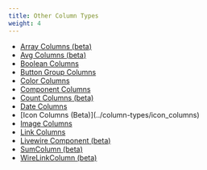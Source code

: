```yaml
---
title: Other Column Types
weight: 4
---
```


<ul>
    <li>
        <a href="https://rappasoft.com/docs/laravel-livewire-tables/v3/column-types/array_column">Array Columns (beta)</a>
    </li>
    <li>
        <a href="https://rappasoft.com/docs/laravel-livewire-tables/v3/column-types/avg_column">Avg Columns (beta)</a>
    </li>
    <li>
        <a href="https://rappasoft.com/docs/laravel-livewire-tables/v3/column-types/boolean_columns">Boolean Columns</a>
    </li>
    <li>
        <a href="https://rappasoft.com/docs/laravel-livewire-tables/v3/column-types/button_group_column">Button Group Columns</a>
    </li>
        <li>
        <a href="https://rappasoft.com/docs/laravel-livewire-tables/v3/column-types/color_columns">Color Columns</a>
    </li>
    <li>
        <a href="https://rappasoft.com/docs/laravel-livewire-tables/v3/column-types/component_column">Component Columns</a>
    </li>
    <li>
        <a href="https://rappasoft.com/docs/laravel-livewire-tables/v3/column-types/count_column">Count Columns (beta)</a>
    </li>
    <li>
        <a href="https://rappasoft.com/docs/laravel-livewire-tables/v3/column-types/date_columns">Date Columns</a>
    </li>
    <li>
        [Icon Columns (Beta)](../column-types/icon_columns)
    </li>
    <li>
        <a href="https://rappasoft.com/docs/laravel-livewire-tables/v3/column-types/image_columns">Image Columns</a>
    </li>
    <li>
        <a href="https://rappasoft.com/docs/laravel-livewire-tables/v3/column-types/link_columns">Link Columns</a>
    </li>
    <li>
        <a href="https://rappasoft.com/docs/laravel-livewire-tables/v3/column-types/livewire_component_column">Livewire Component (beta)</a>
    </li>
    <li>
        <a href="https://rappasoft.com/docs/laravel-livewire-tables/v3/column-types/sum_column">SumColumn (beta)</a>
    </li>
    <li>
        <a href="https://rappasoft.com/docs/laravel-livewire-tables/v3/column-types/wire_link_column">WireLinkColumn (beta)</a>
    </li>

</ul>
